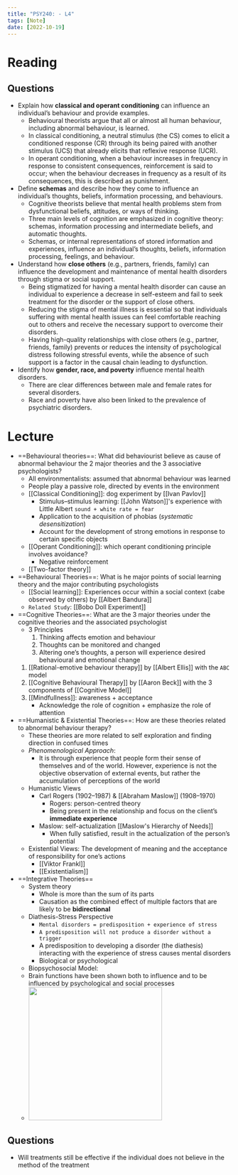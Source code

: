 ```yaml
---
title: "PSY240: - L4"
tags: [Note]
date: [2022-10-19]
---
```



# Reading

## Questions

- Explain how **classical and operant conditioning** can influence an individual’s behaviour and provide examples.
    - Behavioural theorists argue that all or almost all human behaviour, including abnormal behaviour, is learned.
    - In classical conditioning, a neutral stimulus (the CS) comes to elicit a conditioned response (CR) through its being paired with another stimulus (UCS) that already elicits that reflexive response (UCR).
    - In operant conditioning, when a behaviour increases in frequency in response to consistent consequences, reinforcement is said to occur; when the behaviour decreases in frequency as a result of its consequences, this is described as punishment.
- Define **schemas** and describe how they come to influence an individual’s thoughts, beliefs, information processing, and behaviours.
    - Cognitive theorists believe that mental health problems stem from dysfunctional beliefs, attitudes, or ways of thinking.
    - Three main levels of cognition are emphasized in cognitive theory: schemas, information processing and intermediate beliefs, and automatic thoughts.
    - Schemas, or internal representations of stored information and experiences, influence an individual’s thoughts, beliefs, information processing, feelings, and behaviour.
- Understand how **close others** (e.g., partners, friends, family) can influence the development and maintenance of mental health disorders through stigma or social support.
    - Being stigmatized for having a mental health disorder can cause an individual to experience a decrease in self-esteem and fail to seek treatment for the disorder or the support of close others.
    - Reducing the stigma of mental illness is essential so that individuals suffering with mental health issues can feel comfortable reaching out to others and receive the necessary support to overcome their disorders.
    - Having high-quality relationships with close others (e.g., partner, friends, family) prevents or reduces the intensity of psychological distress following stressful events, while the absence of such support is a factor in the causal chain leading to dysfunction.
- Identify how **gender, race, and poverty** influence mental health disorders.
    - There are clear differences between male and female rates for several disorders.
    - Race and poverty have also been linked to the prevalence of psychiatric disorders.

# Lecture

- ==Behavioural theories==: What did behaviourist believe as cause of abnormal behaviour the 2 major theories and the 3 associative psychologists?
    - All environmentalists: assumed that abnormal behaviour was learned
    - People play a passive role, directed by events in the environment
    - [[Classical Conditioning]]: dog experiment by [[Ivan Pavlov]]
		- Stimulus–stimulus learning: [[John Watson]]'s experience with Little Albert `sound + white rate = fear`
		- Application to the acquisition of phobias (*systematic desensitization*)
		- Account for the development of strong emotions in response to certain specific objects
	- [[Operant Conditioning]]: which operant conditioning principle involves avoidance?
		- Negative reinforcement
	- [[Two-factor theory]]
- ==Behavioural Theories==: What is he major points of social learning theory and the major contributing psychologists
	- [[Social learning]]: Experiences occur within a social context (cabe observed by others) by [[Albert Bandura]]
	- `Related Study`: [[Bobo Doll Experiment]]
- ==Cognitive Theories==: What are the 3 major theories under the cognitive theories and the associated psychologist
	- 3 Principles
		1. Thinking affects emotion and behaviour
		2. Thoughts can be monitored and changed
		3. Altering one’s thoughts, a person will experience desired behavioural and emotional change
	1. [[Rational-emotive behaviour therapy]] by [[Albert Ellis]] with the `ABC` model
	2. [[Cognitive Behavioural Therapy]] by [[Aaron Beck]] with the 3 components of [[Cognitive Model]]
	3. [[Mindfullness]]: awareness + acceptance
		- Acknowledge the role of cognition + emphasize the role of attention
- ==Humanistic & Existential Theories==: How are these theories related to abnormal behaviour therapy?
	- These theories are more related to self exploration and finding direction in confused times
	- *Phenomenological Approach*:
		- It is through experience that people form their sense of themselves and of the world. However, experience is not the objective observation of external events, but rather the accumulation of perceptions of the world
	- Humanistic Views
		- Carl Rogers (1902–1987) & [[Abraham Maslow]] (1908–1970)
			- Rogers: person-centred theory
			- Being present in the relationship and focus on the client’s **immediate experience**
		- Maslow: self-actualization [[Maslow's Hierarchy of Needs]]
			- When fully satisfied, result in the actualization of the person’s potential
	- Existential Views: The development of meaning and the acceptance of responsibility for one’s actions
		- [[Viktor Frankl]]
		- [[Existentialism]]
- ==Integrative Theories==
	- System theory
		- Whole is more than the sum of its parts
		- Causation as the combined effect of multiple factors that are likely to be **bidirectional**
	- Diathesis-Stress Perspective
		- `Mental disorders = predisposition + experience of stress`
		- `A predisposition will not produce a disorder without a trigger`
		- A predisposition to developing a disorder (the diathesis) interacting with the experience of stress causes mental disorders
		- Biological or psychological
	- Biopsychosocial Model: 
    - Brain functions have been shown both to influence and to be influenced by psychological and social processes
    - <img src="https://tva1.sinaimg.cn/large/e6c9d24egy1h6dk8ul3akj20ho0ecgmw.jpg" width="300">

## Questions

- Will treatments still be effective if the individual does not believe in the method of the treatment
